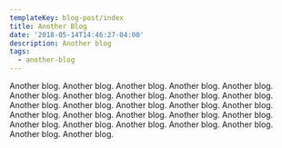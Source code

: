 ```yaml
---
templateKey: blog-post/index
title: Another Blog
date: '2018-05-14T14:46:27-04:00'
description: Another blog
tags:
  - another-blog
---
```

Another blog.  Another blog.  Another blog.  Another blog.  Another blog.  Another blog.  Another blog.  Another blog.  Another blog.  Another blog.  Another blog.  Another blog.  Another blog.  Another blog.  Another blog.  Another blog.  Another blog.  Another blog.  Another blog.  Another blog.  Another blog.  Another blog.  Another blog.  Another blog.  Another blog.  Another blog.  Another blog.
